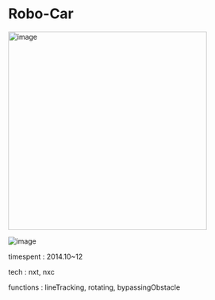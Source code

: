 # Robo-Car

<img width="400" alt="image" src="https://user-images.githubusercontent.com/26247241/190324353-ff9af548-5110-4628-a61c-98382a98f2b9.png">

![image](https://user-images.githubusercontent.com/26247241/190326489-356ad214-e691-4b3c-91bc-7ad8112b15e2.png)

timespent : 2014.10~12


tech : nxt, nxc


functions : lineTracking, rotating, bypassingObstacle




